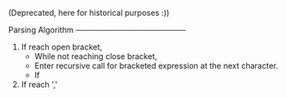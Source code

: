 (Deprecated, here for historical purposes :))

Parsing Algorithm
────────────────────

1) If reach open bracket,
   - While not reaching close bracket,
   - Enter recursive call for bracketed expression at the next character.
   - If 
2) If reach ','